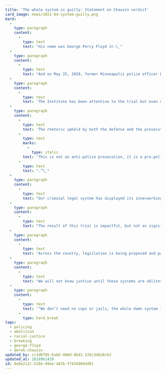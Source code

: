 ```yaml
---
title: 'The whole system is guilty: Statement on Chauvin verdict'
card_image: news/2021-04-system-guilty.png
bard:
  -
    type: paragraph
    content:
      -
        type: text
        text: "His name was George Percy Floyd Jr.\_"
  -
    type: paragraph
    content:
      -
        type: text
        text: "And on May 25, 2020, former Minneapolis police officer Derek Chauvin became the next cop in a long legacy of killings, murders, and disregard for the lives of Black and Brown people when he murdered George Floyd.\_"
  -
    type: paragraph
    content:
      -
        type: text
        text: 'The Institute has been attentive to the trial but even more so to resistance efforts taking place and inspired by impacted communities in Minnesota. We have long understood that taking this killer cop to court would not offer true justice. This verdict still means that systems of policing and imprisonment will be generally unscrutinized by the courts, police departments, or government agencies.'
  -
    type: paragraph
    content:
      -
        type: text
        text: 'The rhetoric upheld by both the defense and the prosecution is that police are a necessary staple in our communities and a noble profession. The arguments made were not about the inherent violence of policing, but whether this individual officer was within or beyond what is deemed acceptable use of force per policing protocol. In fact, in the closing remarks the State said “'
      -
        type: text
        marks:
          -
            type: italic
        text: 'This is not an anti-police prosecution, it is a pro-police prosecution'
      -
        type: text
        text: ".”\_"
  -
    type: paragraph
    content:
      -
        type: text
        text: "Our criminal legal system has displayed its innerworkings, its mess, its inefficiency on a national scale throughout the trial proceedings. From the obscure jury selection tactics to the stigmatization of people who use drugs all the way to this final verdict—millions have watched and questioned the effectiveness of this process. We couldn’t even get through this trial without witnessing additional murders at the hands of police. Since the trial began, 64 people have been killed by police officers, including Daunte Wright in Brooklyn Center, MN– impacting an already grieving community. We will also have to endure the limitations of these systems again in August during the trials of the other officers involved in George Floyd’s murder.\_"
  -
    type: paragraph
    content:
      -
        type: text
        text: "The result of this trial is impactful, but not as significant as the ongoing work being orchestrated by those who already know that policing and punishment do not offer us safety. An abolitionist future is made possible because we are already living in an abolitionist present. We don’t need empty promises proffered through legislation that only serve to beef up police power. We don’t need city streets painted over with proclamations of Black Lives Matter to pacify the public while protesters are getting brutalized on the same block.\_"
  -
    type: paragraph
    content:
      -
        type: text
        text: "Across the country, legislation is being proposed and passed that restricts the lives of trans, nonbinary, and intersex people by restricting youth participation in sports, inhibiting access to affirming health care, and violating the bodily agency of trans, nonbinary, and intersex children. Codifying transphobia is deeply interconnected with systems of policing and imprisonment—we are targeted and criminalized for our difference, for our expression, for our existence. Gender justice is criminal justice is racial justice.\_"
  -
    type: paragraph
    content:
      -
        type: text
        text: "We will not know justice until these systems are obliterated. We are grieving, we are hurting, but we are fighting. While the prosecution wasn’t condemning the institution of police, we are—and our work will continue to be principled and attuned to the vision of justice that refuses to let this manifestation of violence exist.\_"
  -
    type: paragraph
    content:
      -
        type: text
        text: '“We don’t need no cops or jails, the whole damn system is guilty as hell.”'
      -
        type: hard_break
tags:
  - policing
  - abolition
  - racial-justice
  - breaking
  - george-floyd
  - derek-chauvin
updated_by: cc1d6f85-bab6-480d-8bd1-226c3d628cb2
updated_at: 1618961429
id: 0a9e212c-518e-49ee-a87b-f7434960dd01
---
```

